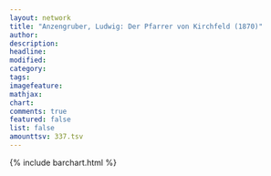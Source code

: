 ```yaml
---
layout: network
title: "Anzengruber, Ludwig: Der Pfarrer von Kirchfeld (1870)"
author:
description:
headline:
modified:
category:
tags:
imagefeature: 
mathjax: 
chart: 
comments: true
featured: false
list: false
amounttsv: 337.tsv
---
```

{% include barchart.html %}
